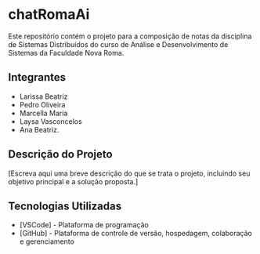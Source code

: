 # chatRomaAi
Este repositório contém o projeto para a composição de notas da disciplina de Sistemas Distribuídos do curso de Análise e Desenvolvimento de Sistemas da Faculdade Nova Roma.

## Integrantes

- Larissa Beatriz
- Pedro Oliveira
- Marcella Maria
- Laysa Vasconcelos
- Ana Beatriz.

## Descrição do Projeto

[Escreva aqui uma breve descrição do que se trata o projeto, incluindo seu objetivo principal e a solução proposta.]

## Tecnologias Utilizadas

- [VSCode] - Plataforma de programação
- [GitHub] - Plataforma de controle de versão, hospedagem, colaboração e gerenciamento
